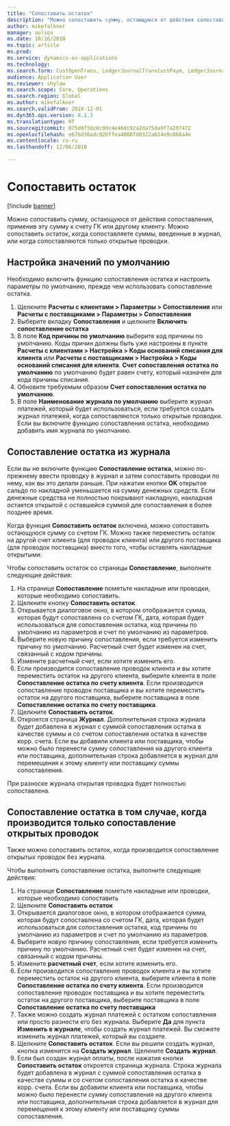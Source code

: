 ```yaml
---
title: "Сопоставить остаток"
description: "Можно сопоставить сумму, остающуюся от действия сопоставления, применив эту сумму к счету ГК."
author: mikefalkner
manager: aolson
ms.date: 10/16/2018
ms.topic: article
ms.prod: 
ms.service: dynamics-ax-applications
ms.technology: 
ms.search.form: CustOpenTrans, LedgerJournalTransCustPaym, LedgerJournalTransVendPaym, VendOpenTrans
audience: Application User
ms.reviewer: shylaw
ms.search.scope: Core, Operations
ms.search.region: Global
ms.author: mikefalkner
ms.search.validFrom: 2018-12-01
ms.dyn365.ops.version: 8.1.3
ms.translationtype: HT
ms.sourcegitcommit: 075d0f5dc0c9dc4e46dc92a2da75da9f7a207472
ms.openlocfilehash: e67bd36adc92bffea48087d0322ab14e9c066a4e
ms.contentlocale: ru-ru
ms.lasthandoff: 12/06/2018

---
```


# <a name="settle-remainder"></a>Сопоставить остаток

[!include [banner](../includes/banner.md)]

Можно сопоставить сумму, остающуюся от действия сопоставления, применив эту сумму к счету ГК или другому клиенту. Можно сопоставить остаток, когда сопоставляете суммы, введенные в журнал, или когда сопоставляются только открытые проводки.

## <a name="setting-up-defaults"></a>Настройка значений по умолчанию 
Необходимо включить функцию сопоставления остатка и настроить параметры по умолчанию, прежде чем использовать сопоставление остатка.

1)  Щелкните **Расчеты с клиентами > Параметры > Сопоставления** или **Расчеты с поставщиками > Параметры > Сопоставления**
2)  Выберите вкладку **Сопоставления** и щелкните **Включить сопоставление остатка**
3)  В поле **Код причины по умолчанию** выберите код причины по умолчанию. Коды причин должны быть уже настроены в пункте **Расчеты с клиентами > Настройка > Коды оснований списания для клиента** или **Расчеты с поставщиками > Настройка > Коды оснований списания для клиента**. **Счет сопоставления остатка по умолчанию** по умолчанию будет равен счету, который назначен для кода причины списания.
3)  Обновите требуемым образом **Счет сопоставления остатка по умолчанию**.
4)  В поле **Наименование журнала по умолчанию** выберите журнал платежей, который будет использоваться, если требуется создать журнал платежей, когда сопоставляются только открытые проводки. Если вы включите функцию сопоставления остатка, необходимо добавить имя журнала по умолчанию.

## <a name="settle-remainder-from-a-journal"></a>Сопоставление остатка из журнала
Если вы не включите функцию **Сопоставление остатка**, можно по-прежнему ввести проводку в журнал и затем сопоставить проводки по нему, как вы это делали раньше. При нажатии кнопки **OK** открытое сальдо по накладной уменьшается на сумму денежных средств. Если денежные средства не полностью покрывают накладную, накладная остается открытой с оставшейся суммой для сопоставления в более позднее время.

Когда функция **Сопоставить остаток** включена, можно сопоставить остающуюся сумму со счетом ГК. Можно также переместить остаток на другой счет клиента (для проводок клиента) или другого поставщика (для проводок поставщика) вместо того, чтобы оставлять накладные открытыми. 

Чтобы сопоставить остаток со страницы **Сопоставление**, выполните следующие действия:

1)  На странице **Сопоставление** пометьте накладные или проводки, которые необходимо сопоставить.
2)  Щелкните кнопку **Сопоставить остаток**.
3)  Открывается диалоговое окно, в котором отображается сумма, которая будут сопоставлена со счетом ГК, дата, которая будет использоваться для сопоставления остатка, код причины по умолчанию из параметров и счет по умолчанию из параметров. 
4)  Выберите новую причину сопоставления, если требуется изменить причину по умолчанию. Расчетный счет будет изменен на счет, связанный с кодом причины.
5)  Измените расчетный счет, если хотите изменить его.
6)  Если производится сопоставление проводок клиента и вы хотите переместить остаток на другого клиента, выберите клиента в поле **Сопоставление остатка по счету клиента**. Если производится сопоставление проводок поставщика и вы хотите переместить остаток на другого поставщика, выберите поставщика в поле **Сопоставление остатка по счету поставщика**.
6)  Щелкните **Сопоставить остаток**.
7)  Откроется страница **Журнал**. Дополнительная строка журнала будет добавлена в журнал с суммой сопоставления остатка в качестве суммы и со счетом сопоставления остатка в качестве корр. счета. Если вы добавили клиента или поставщика, чтобы можно было перенести сумму сопоставления на другого клиента или поставщика, дополнительная строка добавляется в журнал для перемещения к этому клиенту или поставщику суммы сопоставления.

При разноске журнала открытая проводка будет полностью сопоставлена. 

## <a name="settle-remainder-when-you-are-only-settling-open-transactions"></a>Сопоставление остатка в том случае, когда производится только сопоставление открытых проводок
Также можно сопоставить остаток, когда производится сопоставление открытых проводок без журнала.

Чтобы выполнить сопоставление остатка, выполните следующие действия:

1)  На странице **Сопоставление** пометьте накладные или проводки, которые необходимо сопоставить
2)  Щелкните **Сопоставить остаток**
3)  Открывается диалоговое окно, в котором отображается сумма, которая будут сопоставлена со счетом ГК, дата, которая будет использоваться для сопоставления остатка, код причины по умолчанию из параметров и счет по умолчанию из параметров. 
4)  Выберите новую причину сопоставления, если требуется изменить причину по умолчанию. Расчетный счет будет изменен на счет, связанный с кодом причины.
5)  Измените **расчетный счет**, если хотите изменить его.
6)  Если производится сопоставление проводок клиента и вы хотите переместить остаток на другого клиента, выберите клиента в поле **Сопоставление остатка по счету клиента**. Если производится сопоставление проводок поставщика и вы хотите переместить остаток на другого поставщика, выберите поставщика в поле **Сопоставление остатка по счету поставщика**
7)  Также можно создать журнал платежей с остатком сопоставления или просто разнести его без журнала. Выберите **Да** для пункта **Изменить в журнале**, чтобы создать журнал платежей. Вы сможете изменить журнал платежей, который вы создаете.
8)  Щелкните **Сопоставить остаток**. Если вы решили создать журнал, кнопка изменится на **Создать журнал**. Щелкните **Создать журнал**.
9)  Если был создан журнал оплаты, после нажатия кнопки **Сопоставить остаток** откроется страница журнала. Строка журнала будет добавлена в журнал с суммой сопоставления остатка в качестве суммы и со счетом сопоставления остатка в качестве корр. счета. Если вы добавили клиента или поставщика, чтобы можно было перенести сумму сопоставления на другого клиента или поставщика, дополнительная строка добавляется в журнал для перемещения к этому клиенту или поставщику суммы сопоставления.

